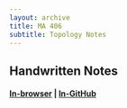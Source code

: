 ```yaml
---
layout: archive
title: MA 406
subtitle: Topology Notes
---
```


## Handwritten Notes
#### [In-browser](/math/ma-406/hand-notes.pdf) | [In-GitHub](https://github.com/aryamanmaithani/math/blob/master/ma-406/hand-notes.pdf)